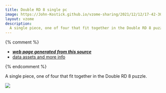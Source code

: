 ```yaml
---
title: Double RD 8 single pc
image: https://John-Kostick.github.io/vzome-sharing/2021/12/12/17-42-30-Double RD 8 single pc/Double RD 8 single pc.png
layout: vzome
description:
  A single piece, one of four that fit together in the Double RD 8 puzzle.
---
```


{% comment %}
 - [***web page generated from this source***][post]
 - [data assets and more info][github]

[post]: <https://John-Kostick.github.io/vzome-sharing/2021/12/12/Double RD 8 single pc-17-42-30.html>
[github]: <https://github.com/John-Kostick/vzome-sharing/tree/main/2021/12/12/17-42-30-Double RD 8 single pc/>
{% endcomment %}

A single piece, one of four that fit together in the Double RD 8 puzzle.

<vzome-viewer style="width: 100%; height: 65vh;"
       src="https://John-Kostick.github.io/vzome-sharing/2021/12/12/17-42-30-Double RD 8 single pc/Double RD 8 single pc.vZome" >
  <img src="https://John-Kostick.github.io/vzome-sharing/2021/12/12/17-42-30-Double RD 8 single pc/Double RD 8 single pc.png" />
</vzome-viewer>

